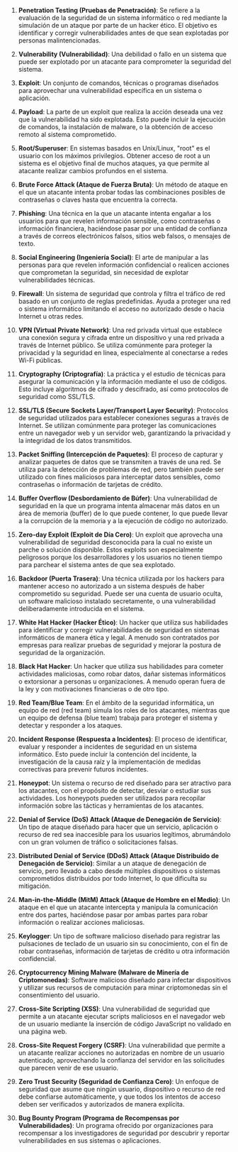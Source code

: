 1. **Penetration Testing (Pruebas de Penetración)**: Se refiere a la evaluación de la seguridad de un sistema informático o red mediante la simulación de un ataque por parte de un hacker ético. El objetivo es identificar y corregir vulnerabilidades antes de que sean explotadas por personas malintencionadas.
    
2. **Vulnerability (Vulnerabilidad)**: Una debilidad o fallo en un sistema que puede ser explotado por un atacante para comprometer la seguridad del sistema.
    
3. **Exploit**: Un conjunto de comandos, técnicas o programas diseñados para aprovechar una vulnerabilidad específica en un sistema o aplicación.
    
4. **Payload**: La parte de un exploit que realiza la acción deseada una vez que la vulnerabilidad ha sido explotada. Esto puede incluir la ejecución de comandos, la instalación de malware, o la obtención de acceso remoto al sistema comprometido.
    
5. **Root/Superuser**: En sistemas basados en Unix/Linux, "root" es el usuario con los máximos privilegios. Obtener acceso de root a un sistema es el objetivo final de muchos ataques, ya que permite al atacante realizar cambios profundos en el sistema.
    
6. **Brute Force Attack (Ataque de Fuerza Bruta)**: Un método de ataque en el que un atacante intenta probar todas las combinaciones posibles de contraseñas o claves hasta que encuentra la correcta.
    
7. **Phishing**: Una técnica en la que un atacante intenta engañar a los usuarios para que revelen información sensible, como contraseñas o información financiera, haciéndose pasar por una entidad de confianza a través de correos electrónicos falsos, sitios web falsos, o mensajes de texto.
    
8. **Social Engineering (Ingeniería Social)**: El arte de manipular a las personas para que revelen información confidencial o realicen acciones que comprometan la seguridad, sin necesidad de explotar vulnerabilidades técnicas.
    
9. **Firewall**: Un sistema de seguridad que controla y filtra el tráfico de red basado en un conjunto de reglas predefinidas. Ayuda a proteger una red o sistema informático limitando el acceso no autorizado desde o hacia Internet u otras redes.
    
10. **VPN (Virtual Private Network)**: Una red privada virtual que establece una conexión segura y cifrada entre un dispositivo y una red privada a través de Internet público. Se utiliza comúnmente para proteger la privacidad y la seguridad en línea, especialmente al conectarse a redes Wi-Fi públicas.
11. **Cryptography (Criptografía)**: La práctica y el estudio de técnicas para asegurar la comunicación y la información mediante el uso de códigos. Esto incluye algoritmos de cifrado y descifrado, así como protocolos de seguridad como SSL/TLS.
    
12. **SSL/TLS (Secure Sockets Layer/Transport Layer Security)**: Protocolos de seguridad utilizados para establecer conexiones seguras a través de Internet. Se utilizan comúnmente para proteger las comunicaciones entre un navegador web y un servidor web, garantizando la privacidad y la integridad de los datos transmitidos.
    
13. **Packet Sniffing (Intercepción de Paquetes)**: El proceso de capturar y analizar paquetes de datos que se transmiten a través de una red. Se utiliza para la detección de problemas de red, pero también puede ser utilizado con fines maliciosos para interceptar datos sensibles, como contraseñas o información de tarjetas de crédito.
    
14. **Buffer Overflow (Desbordamiento de Búfer)**: Una vulnerabilidad de seguridad en la que un programa intenta almacenar más datos en un área de memoria (buffer) de lo que puede contener, lo que puede llevar a la corrupción de la memoria y a la ejecución de código no autorizado.
    
15. **Zero-day Exploit (Exploit de Día Cero)**: Un exploit que aprovecha una vulnerabilidad de seguridad desconocida para la cual no existe un parche o solución disponible. Estos exploits son especialmente peligrosos porque los desarrolladores y los usuarios no tienen tiempo para parchear el sistema antes de que sea explotado.
    
16. **Backdoor (Puerta Trasera)**: Una técnica utilizada por los hackers para mantener acceso no autorizado a un sistema después de haber comprometido su seguridad. Puede ser una cuenta de usuario oculta, un software malicioso instalado secretamente, o una vulnerabilidad deliberadamente introducida en el sistema.
    
17. **White Hat Hacker (Hacker Ético)**: Un hacker que utiliza sus habilidades para identificar y corregir vulnerabilidades de seguridad en sistemas informáticos de manera ética y legal. A menudo son contratados por empresas para realizar pruebas de seguridad y mejorar la postura de seguridad de la organización.
    
18. **Black Hat Hacker**: Un hacker que utiliza sus habilidades para cometer actividades maliciosas, como robar datos, dañar sistemas informáticos o extorsionar a personas u organizaciones. A menudo operan fuera de la ley y con motivaciones financieras o de otro tipo.
    
19. **Red Team/Blue Team**: En el ámbito de la seguridad informática, un equipo de red (red team) simula los roles de los atacantes, mientras que un equipo de defensa (blue team) trabaja para proteger el sistema y detectar y responder a los ataques.
    
20. **Incident Response (Respuesta a Incidentes)**: El proceso de identificar, evaluar y responder a incidentes de seguridad en un sistema informático. Esto puede incluir la contención del incidente, la investigación de la causa raíz y la implementación de medidas correctivas para prevenir futuros incidentes.
21. **Honeypot**: Un sistema o recurso de red diseñado para ser atractivo para los atacantes, con el propósito de detectar, desviar o estudiar sus actividades. Los honeypots pueden ser utilizados para recopilar información sobre las tácticas y herramientas de los atacantes.
    
22. **Denial of Service (DoS) Attack (Ataque de Denegación de Servicio)**: Un tipo de ataque diseñado para hacer que un servicio, aplicación o recurso de red sea inaccesible para los usuarios legítimos, abrumándolo con un gran volumen de tráfico o solicitaciones falsas.
    
23. **Distributed Denial of Service (DDoS) Attack (Ataque Distribuido de Denegación de Servicio)**: Similar a un ataque de denegación de servicio, pero llevado a cabo desde múltiples dispositivos o sistemas comprometidos distribuidos por todo Internet, lo que dificulta su mitigación.
    
24. **Man-in-the-Middle (MitM) Attack (Ataque de Hombre en el Medio)**: Un ataque en el que un atacante intercepta y manipula la comunicación entre dos partes, haciéndose pasar por ambas partes para robar información o realizar acciones maliciosas.
    
25. **Keylogger**: Un tipo de software malicioso diseñado para registrar las pulsaciones de teclado de un usuario sin su conocimiento, con el fin de robar contraseñas, información de tarjetas de crédito u otra información confidencial.
    
26. **Cryptocurrency Mining Malware (Malware de Minería de Criptomonedas)**: Software malicioso diseñado para infectar dispositivos y utilizar sus recursos de computación para minar criptomonedas sin el consentimiento del usuario.
    
27. **Cross-Site Scripting (XSS)**: Una vulnerabilidad de seguridad que permite a un atacante ejecutar scripts maliciosos en el navegador web de un usuario mediante la inserción de código JavaScript no validado en una página web.
    
28. **Cross-Site Request Forgery (CSRF)**: Una vulnerabilidad que permite a un atacante realizar acciones no autorizadas en nombre de un usuario autenticado, aprovechando la confianza del servidor en las solicitudes que parecen venir de ese usuario.
    
29. **Zero Trust Security (Seguridad de Confianza Cero)**: Un enfoque de seguridad que asume que ningún usuario, dispositivo o recurso de red debe confiarse automáticamente, y que todos los intentos de acceso deben ser verificados y autorizados de manera explícita.
    
30. **Bug Bounty Program (Programa de Recompensas por Vulnerabilidades)**: Un programa ofrecido por organizaciones para recompensar a los investigadores de seguridad por descubrir y reportar vulnerabilidades en sus sistemas o aplicaciones.